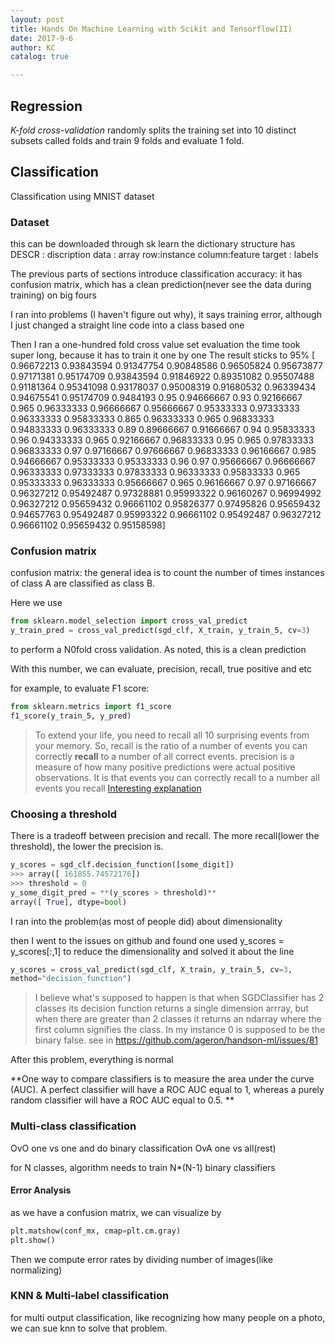```yaml
---
layout: post
title: Hands On Machine Learning with Scikit and Tensorflow(II)
date: 2017-9-6
author: KC
catalog: true

---
```



## Regression 
*K-fold cross-validation* randomly splits the training set into 10 distinct subsets called folds and train 9 folds and evaluate 1 fold. 

## Classification 
Classification using MNIST dataset 

### Dataset 
this can be downloaded through sk learn 
the dictionary structure has 
DESCR : discription
data : array  row:instance column:feature 
target : labels 

The previous parts of sections introduce classification accuracy: 
it has confusion matrix, which has a clean prediction(never see the data during training) on big fours 

I ran into problems (I haven't figure out why), it says training error, although I just changed a straight line code into a class based one

Then I ran a one-hundred fold cross value set evaluation 
the time took super long, because it has to train it one by one 
The result sticks to 95%
[ 0.96672213  0.93843594  0.91347754  0.90848586  0.96505824  0.95673877
  0.97171381  0.95174709  0.93843594  0.91846922  0.89351082  0.95507488
  0.91181364  0.95341098  0.93178037  0.95008319  0.91680532  0.96339434
  0.94675541  0.95174709  0.9484193   0.95        0.94666667  0.93
  0.92166667  0.965       0.96333333  0.96666667  0.95666667  0.95333333
  0.97333333  0.96333333  0.95833333  0.865       0.96333333  0.965
  0.96833333  0.94833333  0.96333333  0.89        0.89666667  0.91666667
  0.94        0.95833333  0.96        0.94333333  0.965       0.92166667
  0.96833333  0.95        0.965       0.97833333  0.96833333  0.97
  0.97166667  0.97666667  0.96833333  0.96166667  0.985       0.94666667
  0.95333333  0.95333333  0.96        0.97        0.95666667  0.96666667
  0.96333333  0.97333333  0.97833333  0.96333333  0.95833333  0.965
  0.95333333  0.96333333  0.95666667  0.965       0.96166667  0.97
  0.97166667  0.96327212  0.95492487  0.97328881  0.95993322  0.96160267
  0.96994992  0.96327212  0.95659432  0.96661102  0.95826377  0.97495826
  0.95659432  0.94657763  0.95492487  0.95993322  0.96661102  0.95492487
  0.96327212  0.96661102  0.95659432  0.95158598]

  ### Confusion matrix 
  confusion matrix: the general idea is to count the number of times instances of class A are classified as class B.

  Here we use 
  ```python 
from sklearn.model_selection import cross_val_predict
y_train_pred = cross_val_predict(sgd_clf, X_train, y_train_5, cv=3)
```
to perform a N0fold cross validation. As noted, this is a clean prediction

With this number, we can evaluate, precision, recall, true positive and etc

for example, to evaluate F1 score: 
```python 
from sklearn.metrics import f1_score
f1_score(y_train_5, y_pred)
```
>To extend your life, you need to recall all 10 surprising events from your memory. So, recall is the ratio of a number of events you can correctly **recall** to a number of all correct events.
>precision is a measure of how many positive predictions were actual positive observations. It is that events you can correctly recall to a number all events you recall 
[Interesting explanation](https://www.quora.com/What-is-the-best-way-to-understand-the-terms-precision-and-recall)

### Choosing a threshold 
There is a tradeoff between precision and recall. The more recall(lower the threshold), the lower the precision is. 
```python 
y_scores = sgd_clf.decision_function([some_digit])
>>> array([ 161855.74572176])
>>> threshold = 0
y_some_digit_pred = **(y_scores > threshold)**
array([ True], dtype=bool)
```

I ran into the problem(as most of people did) about dimensionality

then I went to the issues on github and found 
one used 
y_scores = y_scores[:,1]
to reduce the dimensionality and solved it about the line 
```python 
y_scores = cross_val_predict(sgd_clf, X_train, y_train_5, cv=3,
method="decision_function")
```
>I believe what's supposed to happen is that when SGDClassifier has 2 classes its decision function returns a single dimension arrray, but when there are greater than 2 classes it returns an ndarray where the first column signifies the class. In my instance 0 is supposed to be the binary false.
see in https://github.com/ageron/handson-ml/issues/81

After this problem, everything is normal 

**One way to compare classifiers is to measure the area under the curve (AUC). A perfect classifier will have a ROC AUC equal to 1, whereas a purely random classifier will have a ROC AUC equal to 0.5. **

### Multi-class classification 
OvO one vs one and do binary classification 
OvA one vs all(rest)

for N classes, algorithm needs to train N*(N-1) binary classifiers

#### Error Analysis 
as we have a confusion matrix, we can visualize by 
```python 
plt.matshow(conf_mx, cmap=plt.cm.gray)
plt.show()
```
Then we compute error rates by dividing number of images(like normalizing)

### KNN & Multi-label classification 
for multi output classification, like recognizing how many people on a photo, we can sue knn to solve that problem.